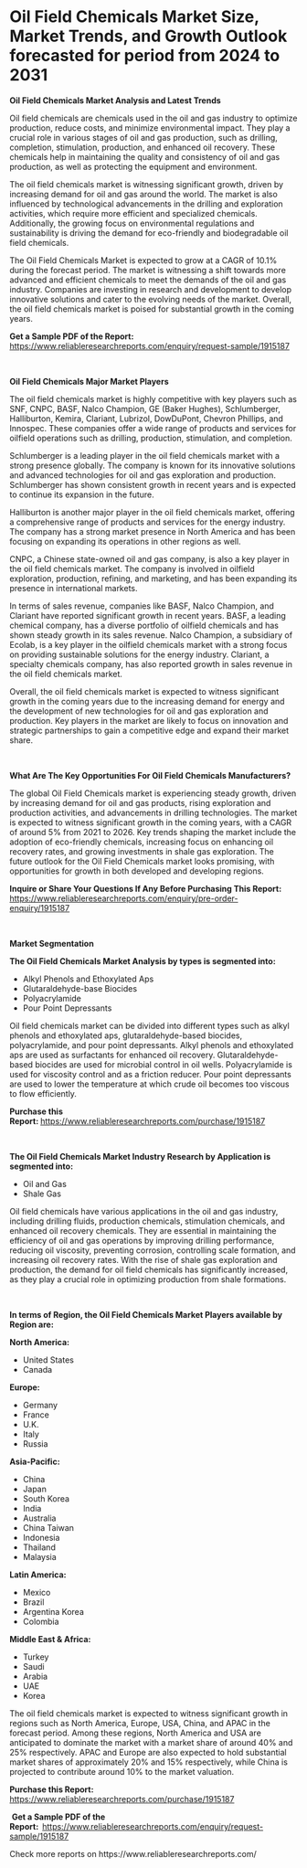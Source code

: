 <p><h1>Oil Field Chemicals Market Size, Market Trends, and Growth Outlook forecasted for period from 2024 to 2031</h1></p><p><strong>Oil Field Chemicals Market Analysis and Latest Trends</strong></p>
<p><p>Oil field chemicals are chemicals used in the oil and gas industry to optimize production, reduce costs, and minimize environmental impact. They play a crucial role in various stages of oil and gas production, such as drilling, completion, stimulation, production, and enhanced oil recovery. These chemicals help in maintaining the quality and consistency of oil and gas production, as well as protecting the equipment and environment.</p><p>The oil field chemicals market is witnessing significant growth, driven by increasing demand for oil and gas around the world. The market is also influenced by technological advancements in the drilling and exploration activities, which require more efficient and specialized chemicals. Additionally, the growing focus on environmental regulations and sustainability is driving the demand for eco-friendly and biodegradable oil field chemicals.</p><p>The Oil Field Chemicals Market is expected to grow at a CAGR of 10.1% during the forecast period. The market is witnessing a shift towards more advanced and efficient chemicals to meet the demands of the oil and gas industry. Companies are investing in research and development to develop innovative solutions and cater to the evolving needs of the market. Overall, the oil field chemicals market is poised for substantial growth in the coming years.</p></p>
<p><strong>Get a Sample PDF of the Report:&nbsp;</strong> <a href="https://www.reliableresearchreports.com/enquiry/request-sample/1915187">https://www.reliableresearchreports.com/enquiry/request-sample/1915187</a></p>
<p>&nbsp;</p>
<p><strong>Oil Field Chemicals Major Market Players</strong></p>
<p><p>The oil field chemicals market is highly competitive with key players such as SNF, CNPC, BASF, Nalco Champion, GE (Baker Hughes), Schlumberger, Halliburton, Kemira, Clariant, Lubrizol, DowDuPont, Chevron Phillips, and Innospec. These companies offer a wide range of products and services for oilfield operations such as drilling, production, stimulation, and completion.</p><p>Schlumberger is a leading player in the oil field chemicals market with a strong presence globally. The company is known for its innovative solutions and advanced technologies for oil and gas exploration and production. Schlumberger has shown consistent growth in recent years and is expected to continue its expansion in the future.</p><p>Halliburton is another major player in the oil field chemicals market, offering a comprehensive range of products and services for the energy industry. The company has a strong market presence in North America and has been focusing on expanding its operations in other regions as well.</p><p>CNPC, a Chinese state-owned oil and gas company, is also a key player in the oil field chemicals market. The company is involved in oilfield exploration, production, refining, and marketing, and has been expanding its presence in international markets.</p><p>In terms of sales revenue, companies like BASF, Nalco Champion, and Clariant have reported significant growth in recent years. BASF, a leading chemical company, has a diverse portfolio of oilfield chemicals and has shown steady growth in its sales revenue. Nalco Champion, a subsidiary of Ecolab, is a key player in the oilfield chemicals market with a strong focus on providing sustainable solutions for the energy industry. Clariant, a specialty chemicals company, has also reported growth in sales revenue in the oil field chemicals market.</p><p>Overall, the oil field chemicals market is expected to witness significant growth in the coming years due to the increasing demand for energy and the development of new technologies for oil and gas exploration and production. Key players in the market are likely to focus on innovation and strategic partnerships to gain a competitive edge and expand their market share.</p></p>
<p>&nbsp;</p>
<p><strong>What Are The Key Opportunities For Oil Field Chemicals Manufacturers?</strong></p>
<p><p>The global Oil Field Chemicals market is experiencing steady growth, driven by increasing demand for oil and gas products, rising exploration and production activities, and advancements in drilling technologies. The market is expected to witness significant growth in the coming years, with a CAGR of around 5% from 2021 to 2026. Key trends shaping the market include the adoption of eco-friendly chemicals, increasing focus on enhancing oil recovery rates, and growing investments in shale gas exploration. The future outlook for the Oil Field Chemicals market looks promising, with opportunities for growth in both developed and developing regions.</p></p>
<p><strong>Inquire or Share Your Questions If Any Before Purchasing This Report:</strong> <a href="https://www.reliableresearchreports.com/enquiry/pre-order-enquiry/1915187">https://www.reliableresearchreports.com/enquiry/pre-order-enquiry/1915187</a></p>
<p>&nbsp;</p>
<p><strong>Market Segmentation</strong></p>
<p><strong>The Oil Field Chemicals Market Analysis by types is segmented into:</strong></p>
<p><ul><li>Alkyl Phenols and Ethoxylated Aps</li><li>Glutaraldehyde-base Biocides</li><li>Polyacrylamide</li><li>Pour Point Depressants</li></ul></p>
<p><p>Oil field chemicals market can be divided into different types such as alkyl phenols and ethoxylated aps, glutaraldehyde-based biocides, polyacrylamide, and pour point depressants. Alkyl phenols and ethoxylated aps are used as surfactants for enhanced oil recovery. Glutaraldehyde-based biocides are used for microbial control in oil wells. Polyacrylamide is used for viscosity control and as a friction reducer. Pour point depressants are used to lower the temperature at which crude oil becomes too viscous to flow efficiently.</p></p>
<p><strong>Purchase this Report:&nbsp;</strong><a href="https://www.reliableresearchreports.com/purchase/1915187">https://www.reliableresearchreports.com/purchase/1915187</a></p>
<p>&nbsp;</p>
<p><strong>The Oil Field Chemicals Market Industry Research by Application is segmented into:</strong></p>
<p><ul><li>Oil and Gas</li><li>Shale Gas</li></ul></p>
<p><p>Oil field chemicals have various applications in the oil and gas industry, including drilling fluids, production chemicals, stimulation chemicals, and enhanced oil recovery chemicals. They are essential in maintaining the efficiency of oil and gas operations by improving drilling performance, reducing oil viscosity, preventing corrosion, controlling scale formation, and increasing oil recovery rates. With the rise of shale gas exploration and production, the demand for oil field chemicals has significantly increased, as they play a crucial role in optimizing production from shale formations.</p></p>
<p>&nbsp;</p>
<p><strong>In terms of Region, the Oil Field Chemicals Market Players available by Region are:</strong></p>
<p>
    <p> <strong> North America: </strong>
        <ul>
            <li>United States</li>
            <li>Canada</li>
        </ul>
        </p> 
    <p> <strong> Europe: </strong>
        <ul>
            <li>Germany</li>
            <li>France</li>
            <li>U.K.</li>
            <li>Italy</li>
            <li>Russia</li>
        </ul>
        </p> 
    <p> <strong> Asia-Pacific: </strong>
        <ul>
            <li>China</li>
            <li>Japan</li>
            <li>South Korea</li>
            <li>India</li>
            <li>Australia</li>
            <li>China Taiwan</li>
            <li>Indonesia</li>
            <li>Thailand</li>
            <li>Malaysia</li>
        </ul>
        </p> 
    <p> <strong> Latin America: </strong>
        <ul>
            <li>Mexico</li>
            <li>Brazil</li>
            <li>Argentina Korea</li>
            <li>Colombia</li>
        </ul>
        </p> 
    <p> <strong> Middle East & Africa: </strong>
        <ul>
            <li>Turkey</li>
            <li>Saudi</li>
            <li>Arabia</li>
            <li>UAE</li>
            <li>Korea</li>
        </ul>
    </p>
    </p>
<p><p>The oil field chemicals market is expected to witness significant growth in regions such as North America, Europe, USA, China, and APAC in the forecast period. Among these regions, North America and USA are anticipated to dominate the market with a market share of around 40% and 25% respectively. APAC and Europe are also expected to hold substantial market shares of approximately 20% and 15% respectively, while China is projected to contribute around 10% to the market valuation.</p></p>
<p><strong>Purchase this Report: </strong><a href="https://www.reliableresearchreports.com/purchase/1915187">https://www.reliableresearchreports.com/purchase/1915187</a></p>
<p>&nbsp;<strong>Get a Sample PDF of the Report:&nbsp;&nbsp;</strong><a href="https://www.reliableresearchreports.com/enquiry/request-sample/1915187">https://www.reliableresearchreports.com/enquiry/request-sample/1915187</a></p>
<p><strong></strong></p>
<p>Check more reports on https://www.reliableresearchreports.com/</p>
